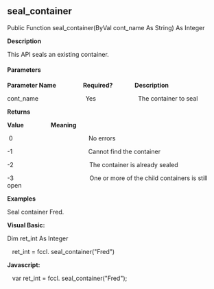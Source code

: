 seal_container
--------------

Public Function seal_container(ByVal cont_name As String) As Integer

**Description**

This API seals an existing container.

#### Parameters
**Parameter Name**                **Required?**             **Description**

cont_name                            Yes                         The container to seal

**Returns**

**Value**                **Meaning**

 0                                             No errors

-1                                             Cannot find the container

-2                                             The container is already sealed

-3                                             One or more of the child containers is still open

**Examples**

 Seal container Fred.

**Visual Basic:**

Dim ret_int As Integer

   ret_int = fccl. seal_container("Fred")

**Javascript:**

   var ret_int = fccl. seal_container("Fred");